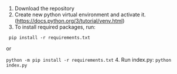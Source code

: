 1. Download the repository
2. Create new python virtual environment and activate it. (https://docs.python.org/3/tutorial/venv.html)
3. To install required packages, run:

` pip install -r requirements.txt`

 or
 
 `python -m pip install -r requirements.txt`
4. Run index.py:
`python index.py`


